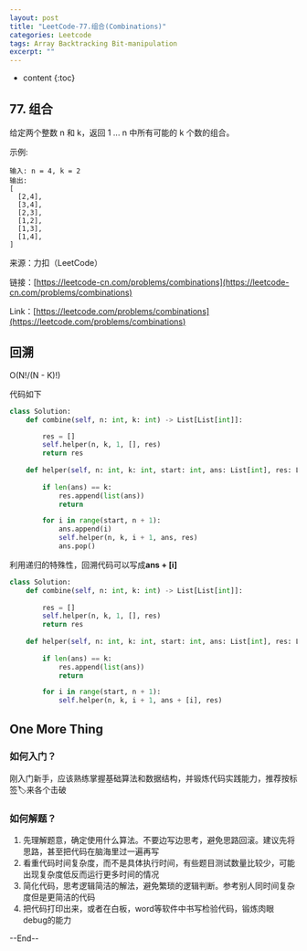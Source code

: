 ```yaml
---
layout: post
title: "LeetCode-77.组合(Combinations)"
categories: Leetcode
tags: Array Backtracking Bit-manipulation
excerpt: ""
---
```


* content
{:toc}

## 77. 组合

给定两个整数 n 和 k，返回 1 ... n 中所有可能的 k 个数的组合。

示例:

```
输入: n = 4, k = 2
输出:
[
  [2,4],
  [3,4],
  [2,3],
  [1,2],
  [1,3],
  [1,4],
]
```

来源：力扣（LeetCode）

链接：[https://leetcode-cn.com/problems/combinations](https://leetcode-cn.com/problems/combinations)

Link：[https://leetcode.com/problems/combinations](https://leetcode.com/problems/combinations)

## 回溯

O(N!/(N - K)!)

代码如下

```python
class Solution:
    def combine(self, n: int, k: int) -> List[List[int]]:

        res = []
        self.helper(n, k, 1, [], res)
        return res
        
    def helper(self, n: int, k: int, start: int, ans: List[int], res: List[List[int]]):
    
        if len(ans) == k:
            res.append(list(ans))
            return

        for i in range(start, n + 1):
            ans.append(i)
            self.helper(n, k, i + 1, ans, res)
            ans.pop()
```

利用递归的特殊性，回溯代码可以写成**ans + [i]**

```python
class Solution:
    def combine(self, n: int, k: int) -> List[List[int]]:
    
        res = []
        self.helper(n, k, 1, [], res)
        return res
        
    def helper(self, n: int, k: int, start: int, ans: List[int], res: List[List[int]]):
    
        if len(ans) == k:
            res.append(list(ans))
            return

        for i in range(start, n + 1):
            self.helper(n, k, i + 1, ans + [i], res)
```

## One More Thing

### 如何入门？

刚入门新手，应该熟练掌握基础算法和数据结构，并锻炼代码实践能力，推荐按标签🏷️来各个击破

### 如何解题？

1. 先理解题意，确定使用什么算法。不要边写边思考，避免思路回滚。建议先将思路，甚至把代码在脑海里过一遍再写
2. 看重代码时间复杂度，而不是具体执行时间，有些题目测试数量比较少，可能出现复杂度低反而运行更多时间的情况
3. 简化代码，思考逻辑简洁的解法，避免繁琐的逻辑判断。参考别人同时间复杂度但是更简洁的代码
4. 把代码打印出来，或者在白板，word等软件中书写检验代码，锻炼肉眼debug的能力

--End--
